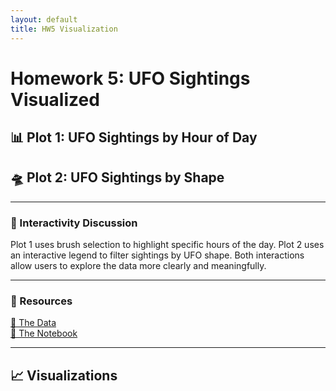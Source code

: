 ```yaml
---
layout: default
title: HW5 Visualization
---
```


# Homework 5: UFO Sightings Visualized

## 📊 Plot 1: UFO Sightings by Hour of Day

<div id="chart1"></div>

## 🛸 Plot 2: UFO Sightings by Shape

<div id="chart2"></div>

---

### 🔁 Interactivity Discussion

Plot 1 uses brush selection to highlight specific hours of the day. Plot 2 uses an interactive legend to filter sightings by UFO shape. Both interactions allow users to explore the data more clearly and meaningfully.

---

### 🔗 Resources

[📁 The Data](https://github.com/UIUC-iSchool-DataViz/is445_data/raw/main/ufo-scrubbed-geocoded-time-standardized-00.csv)  
[📓 The Notebook](https://github.com/ishandesaii/hw5/blob/main/hw5_notebook.ipynb)

---

## 📈 Visualizations

<script src="https://cdn.jsdelivr.net/npm/vega@5"></script>
<script src="https://cdn.jsdelivr.net/npm/vega-lite@5"></script>
<script src="https://cdn.jsdelivr.net/npm/vega-embed@6"></script>

<script>
vegaEmbed('#chart1', 'assets/chart1.json').catch(console.error);
vegaEmbed('#chart2', 'assets/chart2.json').catch(console.error);
</script>

